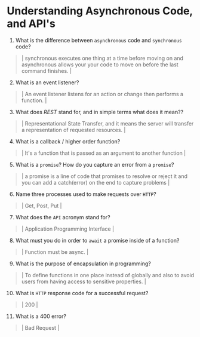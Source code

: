 # Understanding Asynchronous Code, and API's
01. What is the difference between `asynchronous` code and `synchronous` code?

  > | synchronous executes one thing at a time before moving on and asynchronous allows your your code to move on before the last command finishes. |

02. What is an event listener?

  > | An event listener listens for an action or change then performs a function. |

03. What does *REST* stand for, and in simple terms what does it mean??

  > | Representational State Transfer, and it means the server will transfer a representation of requested resources. |

04. What is a callback / higher order function?

  > | It's a function that is passed as an argument to another function |

05. What is a `promise`? How do you capture an error from a `promise`?

  > | a promise is a line of code that promises to resolve or reject it and you can add a catch(error) on the end to capture problems |

06. Name three processes used to make requests over `HTTP`?

  > | Get, Post, Put |

07. What does the `API` acronym stand for?

  > | Application Programming Interface |

08. What must you do in order to `await` a promise inside of a function?

  > | Function must be async. |

09. What is the purpose of encapsulation in programming?

  > | To define functions in one place instead of globally and also to avoid users from having access to sensitive properties. |

10. What is `HTTP` response code for a successful request?

  > | 200 |

11. What is a 400 error?

  > | Bad Request |

